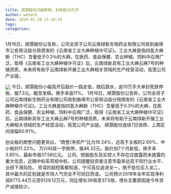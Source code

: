 ```yaml
---
title: 顺灏股份闪崩跌停，封单超10万手
author: wetech
date: 2019-01-28 11:16:15
tags: 
categories: 
---
```

1月16日，顺灏股份公告称，公司全资子公司云南绿新生物药业有限公司收到曲靖市公安局沾益分局颁发的《云南省工业大麻种植许可证》。工业大麻是指四氢大麻酚（THC）含量低于0.3％的大麻，在医药、食品保健、农业种植、饲料中应用广泛，取得《云南省工业大麻种植许可证》后，云南绿新具有工业大麻云麻7号的种植资质，未来将有助于云南绿新开展工业大麻相关领域的生产经营活动，拓宽公司产业链。
<!-- more -->
<img align="center" border="0" src="https://imgcdn.yicai.com/uppics/images/2019/01/cbd577d7f0b6e9c2c0614b979c86c590.jpg" />
今日，顺灏股份小幅高开后股价一路走低，随后跳水，逾10万手大单封死跌停板，报7.3元。截至发稿，换手率逾11%。
1月16日，顺灏股份公告称，公司全资子公司云南绿新生物药业有限公司收到曲靖市公安局沾益分局颁发的《云南省工业大麻种植许可证》。工业大麻是指四氢大麻酚（THC）含量低于0.3％的大麻，在医药、食品保健、农业种植、饲料中应用广泛，取得《云南省工业大麻种植许可证》后，云南绿新具有工业大麻云麻7号的种植资质，未来将有助于云南绿新开展工业大麻相关领域的生产经营活动，拓宽公司产业链。
顺灏股份连续7日涨停，上周区间涨幅60.91%。
 
 
创业板的商誉问题更突出，“商誉/净资产”比为19.24%，远高于主板的2.60%、中小板的11.22%。
万兴科技一字跌停，报46.32元，股价创7个月新低，换手率3.95%，最新市值37.58亿元。
公司、控股股东及实控人不存在应披露而未披露的重大信息，近期中标系常规中标，公司提醒投资者注意市盈率远高于同行业水平、业绩下滑风险。
资深的超短客都知道，宁可高位追进龙一，绝不低位买入龙二，其中最大的区别就是市场人气完全不可同日而语。
公司预计2018年全年实现净利润8773.44万元至9129.12万元，同比增长36倍至37.5倍，增长主要原因是今年资产减值较少。
